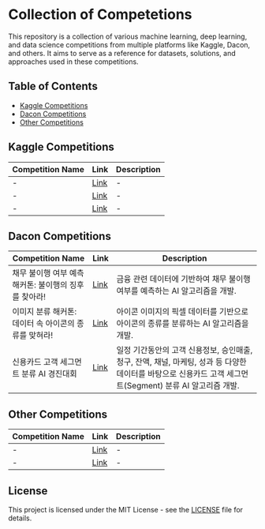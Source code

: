 # Collection of Competetions

This repository is a collection of various machine learning, deep learning, and data science competitions from multiple platforms like Kaggle, Dacon, and others. It aims to serve as a reference for datasets, solutions, and approaches used in these competitions.

## Table of Contents
- [Kaggle Competitions](#kaggle-competitions)
- [Dacon Competitions](#dacon-competitions)
- [Other Competitions](#other-competitions)

## Kaggle Competitions

| **Competition Name**         | **Link**                                      | **Description**                     |
|------------------------------|-----------------------------------------------|-------------------------------------|
| -                            | [Link](https://www.kaggle.com/c/titanic) |   -                                      |
| -                            | [Link](https://www.kaggle.com/c/house-prices-advanced-regression-techniques) | -    |
| -                            | [Link](https://www.kaggle.com/c/digit-recognizer) | -                               |

## Dacon Competitions

| **Competition Name**         | **Link**                                      | **Description**                     |
|------------------------------|-----------------------------------------------|-------------------------------------|
| 채무 불이행 여부 예측 해커톤: 불이행의 징후를 찾아라!    | [Link](https://dacon.io/competitions/official/236450/overview/description) | 금융 관련 데이터에 기반하여 채무 불이행 여부를 예측하는 AI 알고리즘을 개발.   |
| 이미지 분류 해커톤: 데이터 속 아이콘의 종류를 맞혀라!    | [Link](https://dacon.io/competitions/official/236459/overview/description) | 아이콘 이미지의 픽셀 데이터를 기반으로 아이콘의 종류를 분류하는 AI 알고리즘을 개발. |
| 신용카드 고객 세그먼트 분류 AI 경진대회                 | [Link](https://dacon.io/competitions/official/236460/overview/description) | 일정 기간동안의 고객 신용정보, 승인매출, 청구, 잔액, 채널, 마케팅, 성과 등 다양한 데이터를 바탕으로 신용카드 고객 세그먼트(Segment) 분류 AI 알고리즘 개발. |

## Other Competitions

| **Competition Name**         | **Link**                                      | **Description**                     |
|------------------------------|-----------------------------------------------|-------------------------------------|
| -                            | [Link](https://www.microsoft.com/en-us/azure) | -                                   |
| -                            | [Link](https://www.datascienceglobalimpact.com) | -                                 |


## License
This project is licensed under the MIT License - see the [LICENSE](LICENSE) file for details.

